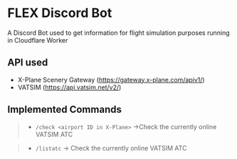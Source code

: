 # FLEX Discord Bot
A Discord Bot used to get information for flight simulation purposes running in Cloudflare Worker

## API used
- X-Plane Scenery Gateway (https://gateway.x-plane.com/apiv1/)
- VATSIM (https://api.vatsim.net/v2/)

## Implemented Commands
>* `/check <airport ID in X-Plane>`
->Check the currently online VATSIM ATC

>* `/listatc`
-> Check the currently online VATSIM ATC